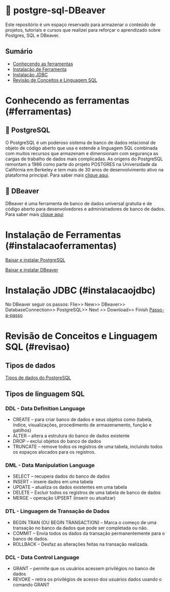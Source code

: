 # 🎯 postgre-sql-DBeaver
Este repositório é um espaço reservado para armazenar o conteúdo de projetos, tutoriais e cursos que realizei para reforçar o aprendizado sobre Postgres, SQL e DBeaver.

## Sumário

- [Conhecendo as ferramentas](#ferramentas)
- [Instalação de Ferramenta](#instalacaoferramentas)
- [Instalação JDBC](#instalacaojdbc)
- [Revisão de Conceitos e Linguagem SQL](#revisao)

# Conhecendo as ferramentas (#ferramentas)

## 🐘 PostgreSQL
O PostgreSQL é um poderoso sistema de banco de dados relacional de objeto de código aberto que usa e estende a linguagem SQL combinada com muitos recursos que armazenam e dimensionam com segurança as cargas de trabalho de dados mais complicadas. As origens do PostgreSQL remontam a 1986 como parte do projeto POSTGRES na Universidade da Califórnia em Berkeley e tem mais de 30 anos de desenvolvimento ativo na plataforma principal. Para saber mais [clique aqui](https://www.postgresql.org/about/).

## 🦫 DBeaver
DBeaver é uma ferramenta de banco de dados universal gratuita e de código aberto para desenvolvedores e administradores de banco de dados. Para saber mais [clique aqui](https://dbeaver.io/about/)

# Instalação de Ferramentas (#instalacaoferramentas)

[Baixar e instalar PostgreSQL](https://www.postgresql.org/download/)

[Baixar e instalar DBeaver](https://dbeaver.io/download/)

# Instalação JDBC (#instalacaojdbc)

No DBeaver seguir os passos:
Flie>> New>> DBeaver>> DatabaseConnection>> PostgreSQL>> Next >> Download>> Finish
[Passo-a-passo](https://dbeaver.com/docs/wiki/Database-drivers/)

# Revisão de Conceitos e Linguagem SQL (#revisao)

## Tipos de dados 

[Tipos de dados do PostgreSQL](https://www.postgresqltutorial.com/postgresql-tutorial/postgresql-data-types/)

## Tipos de linguagem SQL

### DDL - Data Definition Language
- CREATE – para criar banco de dados e seus objetos como (tabela, índice, visualizações, procedimento de armazenamento, função e gatilhos)
- ALTER – altera a estrutura do banco de dados existente
- DROP – exclui objetos do banco de dados
- TRUNCATE – remove todos os registros de uma tabela, incluindo todos os espaços alocados para os registros.

### DML - Data Manipulation Language 
- SELECT – recupera dados do banco de dados
- INSERT – insere dados em uma tabela
- UPDATE – atualiza os dados existentes em uma tabela
- DELETE – Excluir todos os registros de uma tabela de banco de dados
- MERGE – operação UPSERT (inserir ou atualizar)

### DTL - Linguagem de Transação de Dados
- BEGIN TRAN (OU BEGIN TRANSACTION) – Marca o começo de uma transação no banco da dados  que pode ser completada ou não.
- COMMIT – Envia todos os dados da transação permanentemente para o banco de dados.
- ROLLBACK – Desfaz as alterações feitas na transação realizada.

### DCL - Data Control Language
- GRANT – permite que os usuários acessem privilégios no banco de dados
- REVOKE – retira os privilégios de acesso dos usuários dados usando o comando GRANT
